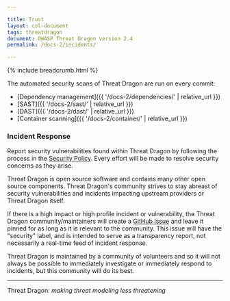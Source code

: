 ```yaml
---

title: Trust
layout: col-document
tags: threatdragon
document: OWASP Threat Dragon version 2.4
permalink: /docs-2/incidents/

---
```


{% include breadcrumb.html %}

The automated security scans of Threat Dragon are run on every commit:

* [Dependency management]({{ '/docs-2/dependencies/' | relative_url }})
* [SAST]({{ '/docs-2/sast/' | relative_url }})
* [DAST]({{ '/docs-2/dast/' | relative_url }})
* [Container scanning]({{ '/docs-2/container/' | relative_url }})

### Incident Response

Report security vulnerabilities found within Threat Dragon by following the process in
the [Security Policy](https://github.com/OWASP/threat-dragon/blob/main/security.md).
Every effort will be made to resolve security concerns as they arise.

Threat Dragon is open source software and contains many other open source components.
Threat Dragon's community strives to stay abreast of security vulnerabilities
and incidents impacting upstream providers or Threat Dragon itself.

If there is a high impact or high profile incident or vulnerability,
the Threat Dragon community/maintainers will create a [GitHub Issue](https://www.github.com/owasp/threat-dragon/issues)
and leave it pinned for as long as it is relevant to the community.
This issue will have the "security" label, and is intended to serve as a transparency report,
not necessarily a real-time feed of incident response.

Threat Dragon is maintained by a community of volunteers and so
it will not always be possible to immediately investigate or immediately respond to incidents,
but this community will do its best.

----

Threat Dragon: _making threat modeling less threatening_
